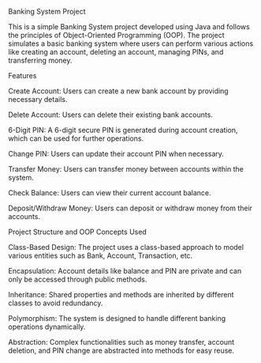 Banking System Project

This is a simple Banking System project developed using Java and follows the principles of Object-Oriented Programming (OOP). The project simulates a basic banking system where users can perform various actions like creating an account, deleting an account, managing PINs, and transferring money.

Features

Create Account:  Users can create a new bank account by providing necessary details.

Delete Account:  Users can delete their existing bank accounts.

6-Digit PIN:  A 6-digit secure PIN is generated during account creation, which can be used for further operations.

Change PIN:  Users can update their account PIN when necessary.

Transfer Money:  Users can transfer money between accounts within the system.

Check Balance:  Users can view their current account balance.

Deposit/Withdraw Money:  Users can deposit or withdraw money from their accounts.

Project Structure and OOP Concepts Used

Class-Based Design:  The project uses a class-based approach to model various entities such as Bank, Account, Transaction, etc.

Encapsulation:  Account details like balance and PIN are private and can only be accessed through public methods.

Inheritance: Shared properties and methods are inherited by different classes to avoid redundancy.

Polymorphism: The system is designed to handle different banking operations dynamically.

Abstraction: Complex functionalities such as money transfer, account deletion, and PIN change are abstracted into methods for easy reuse.
